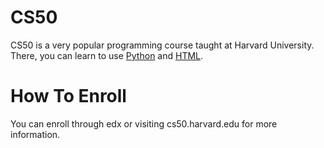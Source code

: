# CS50

CS50 is a very popular programming course taught at Harvard University. There, you can learn to use [Python](/wiki/Python) and [HTML](/wiki/HTML).

# How To Enroll

You can enroll through edx or visiting cs50.harvard.edu for more information.